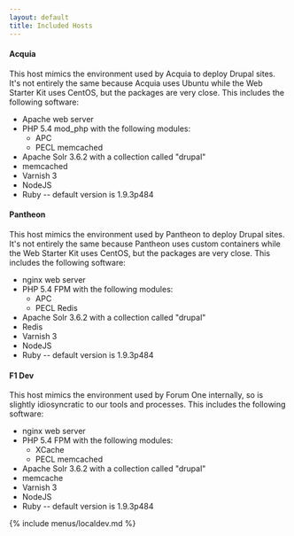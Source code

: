 ```yaml
---
layout: default
title: Included Hosts
---
```


#### Acquia

This host mimics the environment used by Acquia to deploy Drupal sites.
It's not entirely the same because Acquia uses Ubuntu while the Web
Starter Kit uses CentOS, but the packages are very close. This includes
the following software:

-   Apache web server
-   PHP 5.4 mod\_php with the following modules:
    -   APC
    -   PECL memcached
-   Apache Solr 3.6.2 with a collection called "drupal"
-   memcached
-   Varnish 3
-   NodeJS
-   Ruby -- default version is 1.9.3p484

#### Pantheon

This host mimics the environment used by Pantheon to deploy Drupal
sites. It's not entirely the same because Pantheon uses custom
containers while the Web Starter Kit uses CentOS, but the packages are
very close. This includes the following software:

-   nginx web server
-   PHP 5.4 FPM with the following modules:
    -   APC
    -   PECL Redis
-   Apache Solr 3.6.2 with a collection called "drupal"
-   Redis
-   Varnish 3
-   NodeJS
-   Ruby -- default version is 1.9.3p484

#### F1 Dev

This host mimics the environment used by Forum One internally, so is
slightly idiosyncratic to our tools and processes. This includes the
following software:

-   nginx web server
-   PHP 5.4 FPM with the following modules:
    -   XCache
    -   PECL memcached
-   Apache Solr 3.6.2 with a collection called "drupal"
-   memcache
-   Varnish 3
-   NodeJS
-   Ruby -- default version is 1.9.3p484

{% include menus/localdev.md %}
